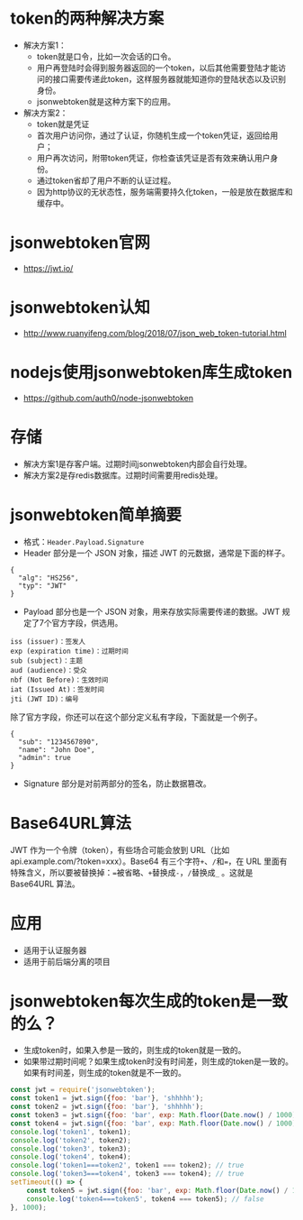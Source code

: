# token的两种解决方案
* 解决方案1：
    - token就是口令，比如一次会话的口令。
    - 用户再登陆时会得到服务器返回的一个token，以后其他需要登陆才能访问的接口需要传递此token，这样服务器就能知道你的登陆状态以及识别身份。
    - jsonwebtoken就是这种方案下的应用。
* 解决方案2：
    - token就是凭证
    - 首次用户访问你，通过了认证，你随机生成一个token凭证，返回给用户；
    - 用户再次访问，附带token凭证，你检查该凭证是否有效来确认用户身份。
    - 通过token省却了用户不断的认证过程。
    - 因为http协议的无状态性，服务端需要持久化token，一般是放在数据库和缓存中。

# jsonwebtoken官网
* https://jwt.io/

# jsonwebtoken认知
* http://www.ruanyifeng.com/blog/2018/07/json_web_token-tutorial.html

# nodejs使用jsonwebtoken库生成token
* https://github.com/auth0/node-jsonwebtoken

# 存储
* 解决方案1是存客户端。过期时间jsonwebtoken内部会自行处理。
* 解决方案2是存redis数据库。过期时间需要用redis处理。

# jsonwebtoken简单摘要
* 格式：```Header.Payload.Signature```
* Header 部分是一个 JSON 对象，描述 JWT 的元数据，通常是下面的样子。
```
{
  "alg": "HS256",
  "typ": "JWT"
}
```
* Payload 部分也是一个 JSON 对象，用来存放实际需要传递的数据。JWT 规定了7个官方字段，供选用。
```
iss (issuer)：签发人
exp (expiration time)：过期时间
sub (subject)：主题
aud (audience)：受众
nbf (Not Before)：生效时间
iat (Issued At)：签发时间
jti (JWT ID)：编号
```
除了官方字段，你还可以在这个部分定义私有字段，下面就是一个例子。
```
{
  "sub": "1234567890",
  "name": "John Doe",
  "admin": true
}
```
* Signature 部分是对前两部分的签名，防止数据篡改。

# Base64URL算法
JWT 作为一个令牌（token），有些场合可能会放到 URL（比如 api.example.com/?token=xxx）。Base64 有三个字符```+```、```/```和```=```，在 URL 里面有特殊含义，所以要被替换掉：```=```被省略、```+```替换成```-```，```/```替换成```_``` 。这就是 Base64URL 算法。

# 应用
* 适用于认证服务器
* 适用于前后端分离的项目

# jsonwebtoken每次生成的token是一致的么？
* 生成token时，如果入参是一致的，则生成的token就是一致的。
* 如果带过期时间呢？如果生成token时没有时间差，则生成的token是一致的。如果有时间差，则生成的token就是不一致的。
```javascript
const jwt = require('jsonwebtoken');
const token1 = jwt.sign({foo: 'bar'}, 'shhhhh');
const token2 = jwt.sign({foo: 'bar'}, 'shhhhh');
const token3 = jwt.sign({foo: 'bar', exp: Math.floor(Date.now() / 1000) + (60 * 60)}, 'shhhhh');
const token4 = jwt.sign({foo: 'bar', exp: Math.floor(Date.now() / 1000) + (60 * 60)}, 'shhhhh');
console.log('token1', token1);
console.log('token2', token2);
console.log('token3', token3);
console.log('token4', token4);
console.log('token1===token2', token1 === token2); // true
console.log('token3===token4', token3 === token4); // true
setTimeout(() => {
    const token5 = jwt.sign({foo: 'bar', exp: Math.floor(Date.now() / 1000) + (60 * 60)}, 'shhhhh');
    console.log('token4===token5', token4 === token5); // false
}, 1000);
```
